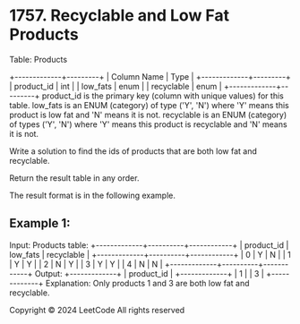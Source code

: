 # 1757. Recyclable and Low Fat Products
Table: Products

+-------------+---------+
| Column Name | Type    |
+-------------+---------+
| product\_id  | int     |
| low\_fats    | enum    |
| recyclable  | enum    |
+-------------+---------+
product\_id is the primary key (column with unique values) for this table.
low\_fats is an ENUM (category) of type ('Y', 'N') where 'Y' means this product is low fat and 'N' means it is not.
recyclable is an ENUM (category) of types ('Y', 'N') where 'Y' means this product is recyclable and 'N' means it is not.
 

Write a solution to find the ids of products that are both low fat and recyclable.

Return the result table in any order.

The result format is in the following example.

## Example 1:
Input: 
Products table:
+-------------+----------+------------+
| product\_id  | low\_fats | recyclable |
+-------------+----------+------------+
| 0           | Y        | N          |
| 1           | Y        | Y          |
| 2           | N        | Y          |
| 3           | Y        | Y          |
| 4           | N        | N          |
+-------------+----------+------------+
Output: 
+-------------+
| product\_id  |
+-------------+
| 1           |
| 3           |
+-------------+
Explanation: Only products 1 and 3 are both low fat and recyclable.

Copyright ©️ 2024 LeetCode All rights reserved
